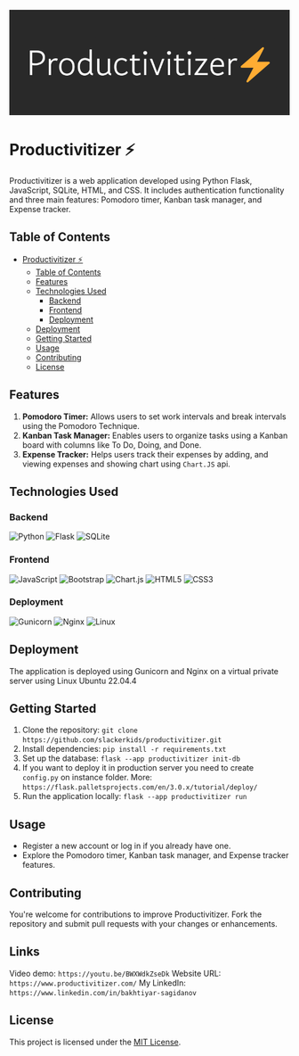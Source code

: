 ![productivitizer logo](img/productivitizer.png)

# Productivitizer ⚡

Productivitizer is a web application developed using Python Flask, JavaScript, SQLite, HTML, and CSS. It includes authentication functionality and three main features: Pomodoro timer, Kanban task manager, and Expense tracker.

## Table of Contents

- [Productivitizer ⚡](#productivitizer-)
  - [Table of Contents](#table-of-contents)
  - [Features](#features)
  - [Technologies Used](#technologies-used)
    - [Backend](#backend)
    - [Frontend](#frontend)
    - [Deployment](#deployment)
  - [Deployment](#deployment-1)
  - [Getting Started](#getting-started)
  - [Usage](#usage)
  - [Contributing](#contributing)
  - [License](#license)

## Features

1. **Pomodoro Timer:** Allows users to set work intervals and break intervals using the Pomodoro Technique.
2. **Kanban Task Manager:** Enables users to organize tasks using a Kanban board with columns like To Do, Doing, and Done.
3. **Expense Tracker:** Helps users track their expenses by adding, and viewing expenses and showing chart using `Chart.JS` api.

## Technologies Used

### Backend
![Python](https://img.shields.io/badge/python-3670A0?style=for-the-badge&logo=python&logoColor=ffdd54)
![Flask](https://img.shields.io/badge/flask-%23000.svg?style=for-the-badge&logo=flask&logoColor=white)
![SQLite](https://img.shields.io/badge/sqlite-%2307405e.svg?style=for-the-badge&logo=sqlite&logoColor=white)

### Frontend
![JavaScript](https://img.shields.io/badge/javascript-%23323330.svg?style=for-the-badge&logo=javascript&logoColor=%23F7DF1E)
![Bootstrap](https://img.shields.io/badge/bootstrap-%238511FA.svg?style=for-the-badge&logo=bootstrap&logoColor=white)
![Chart.js](https://img.shields.io/badge/chart.js-F5788D.svg?style=for-the-badge&logo=chart.js&logoColor=white)
![HTML5](https://img.shields.io/badge/html5-%23E34F26.svg?style=for-the-badge&logo=html5&logoColor=white)
![CSS3](https://img.shields.io/badge/css3-%231572B6.svg?style=for-the-badge&logo=css3&logoColor=white)

### Deployment
![Gunicorn](https://img.shields.io/badge/gunicorn-%298729.svg?style=for-the-badge&logo=gunicorn&logoColor=white)
![Nginx](https://img.shields.io/badge/nginx-%23009639.svg?style=for-the-badge&logo=nginx&logoColor=white)
![Linux](https://img.shields.io/badge/Linux-FCC624?style=for-the-badge&logo=linux&logoColor=black)

## Deployment

The application is deployed using Gunicorn and Nginx on a virtual private server using Linux Ubuntu 22.04.4

## Getting Started

1. Clone the repository: `git clone https://github.com/slackerkids/productivitizer.git`
2. Install dependencies: `pip install -r requirements.txt`
3. Set up the database: `flask --app productivitizer init-db`
4. If you want to deploy it in production server you need to create `config.py` on instance folder. More: `https://flask.palletsprojects.com/en/3.0.x/tutorial/deploy/`
5. Run the application locally: `flask --app productivitizer run`

## Usage

- Register a new account or log in if you already have one.
- Explore the Pomodoro timer, Kanban task manager, and Expense tracker features.

## Contributing

 You're welcome for contributions to improve Productivitizer. Fork the repository and submit pull requests with your changes or enhancements.

## Links

Video demo: `https://youtu.be/BWXWdkZseDk`
Website URL: `https://www.productivitizer.com/`
My LinkedIn: `https://www.linkedin.com/in/bakhtiyar-sagidanov`

## License

This project is licensed under the [MIT License](LICENSE).
